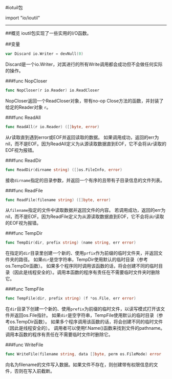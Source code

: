 ﻿#iotuil包

import "io/ioutil"

---

##概览
ioutil包实现了一些实用的I/O函数。

##变量
```go
var Discard io.Writer = devNull(0)
```
Discard是一个io.Writer，对其进行的所有Write调用都会成功但不会做任何实际的操作。 

###func NopCloser
```go
func NopCloser(r io.Reader) io.ReadCloser
```
NopCloser返回一个ReadCloser对象，带有no-op Close方法的函数，并封装了给定的Reader对象 `r`。

###func ReadAll
```go
func ReadAll(r io.Reader) ([]byte, error)
```
从r读取直到遇到error或EOF并返回读取的数据。 如果调用成功，返回的err为nil，而不是EOF。因为ReadAll定义为从源读取数据直到EOF，它不会将从r读取的EOF视为报错。

###func ReadDir
```go
func ReadDir(dirname string) ([]os.FileInfo, error)
```
接收`dirname`指定的目录参数，并返回一个有序的且带有子目录信息的文件列表。 

###func ReadFile
```go
func ReadFile(filename string) ([]byte, error)
```
从`filename`指定的文件中读取数据并返回文件的内容。 若调用成功，返回的err为nil，而不是EOF。因为ReadFile定义为从源读取数据直到EOF，它不会将从r读取的EOF视为报错。 

###func TempDir
```go
func TempDir(dir, prefix string) (name string, err error)
```
在指定的`dir`目录里创建一个新的、使用`prfix`作为前缀的临时文件夹，并返回文件夹的路径。 如果`dir`是空字符串，TempDir使用默认的临时目录（参考os.TempDir函数）。 如果多个程序同时调用该函数的话，将会创建不同的临时目录（因此是线程安全的）。调用本函数的程序有责任在不需要临时文件夹时删除它。

###func TempFile
```go
func TempFile(dir, prefix string) (f *os.File, err error)
```
在`dir`目录下创建一个新的、使用`prefix`为前缀的临时文件，以读写模式打开该文件并返回os.File指针。 如果`dir`是空字符串，TempFile使用默认的临时目录（参考os.TempDir函数）。 如果多个程序调用该函数的话，将会创建不同的临时文件（因此是线程安全的）。
调用者可以使用f.Name()函数来找到文件的pathname。
调用本函数的程序有责任在不需要临时文件时删除它。 

###func WriteFile
```go
func WriteFile(filename string, data []byte, perm os.FileMode) error
```
向名为filename的文件写入数据。如果文件不存在，则创建带有权限信息的文件，否则在写入前截断。

